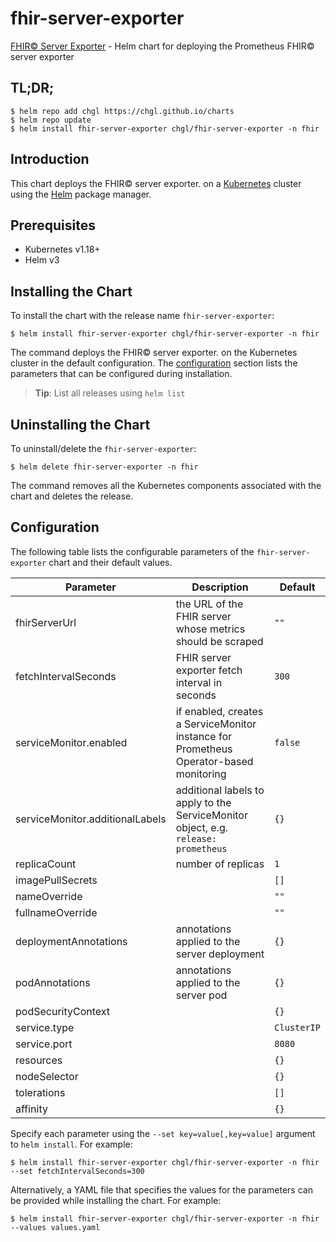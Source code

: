 # fhir-server-exporter

[FHIR© Server Exporter](https://github.com/chgl/fhir-server-exporter) - Helm chart for deploying the Prometheus FHIR© server exporter

## TL;DR;

```console
$ helm repo add chgl https://chgl.github.io/charts
$ helm repo update
$ helm install fhir-server-exporter chgl/fhir-server-exporter -n fhir
```

## Introduction

This chart deploys the FHIR© server exporter. on a [Kubernetes](http://kubernetes.io) cluster using the [Helm](https://helm.sh) package manager.

## Prerequisites

- Kubernetes v1.18+
- Helm v3

## Installing the Chart

To install the chart with the release name `fhir-server-exporter`:

```console
$ helm install fhir-server-exporter chgl/fhir-server-exporter -n fhir
```

The command deploys the FHIR© server exporter. on the Kubernetes cluster in the default configuration. The [configuration](#configuration) section lists the parameters that can be configured during installation.

> **Tip**: List all releases using `helm list`

## Uninstalling the Chart

To uninstall/delete the `fhir-server-exporter`:

```console
$ helm delete fhir-server-exporter -n fhir
```

The command removes all the Kubernetes components associated with the chart and deletes the release.

## Configuration

The following table lists the configurable parameters of the `fhir-server-exporter` chart and their default values.

| Parameter                       | Description                                                                            | Default     |
| ------------------------------- | -------------------------------------------------------------------------------------- | ----------- |
| fhirServerUrl                   | the URL of the FHIR server whose metrics should be scraped                             | `""`        |
| fetchIntervalSeconds            | FHIR server exporter fetch interval in seconds                                         | `300`       |
| serviceMonitor.enabled          | if enabled, creates a ServiceMonitor instance for Prometheus Operator-based monitoring | `false`     |
| serviceMonitor.additionalLabels | additional labels to apply to the ServiceMonitor object, e.g. `release: prometheus`    | `{}`        |
| replicaCount                    | number of replicas                                                                     | `1`         |
| imagePullSecrets                |                                                                                        | `[]`        |
| nameOverride                    |                                                                                        | `""`        |
| fullnameOverride                |                                                                                        | `""`        |
| deploymentAnnotations           | annotations applied to the server deployment                                           | `{}`        |
| podAnnotations                  | annotations applied to the server pod                                                  | `{}`        |
| podSecurityContext              |                                                                                        | `{}`        |
| service.type                    |                                                                                        | `ClusterIP` |
| service.port                    |                                                                                        | `8080`      |
| resources                       |                                                                                        | `{}`        |
| nodeSelector                    |                                                                                        | `{}`        |
| tolerations                     |                                                                                        | `[]`        |
| affinity                        |                                                                                        | `{}`        |

Specify each parameter using the `--set key=value[,key=value]` argument to `helm install`. For example:

```console
$ helm install fhir-server-exporter chgl/fhir-server-exporter -n fhir --set fetchIntervalSeconds=300
```

Alternatively, a YAML file that specifies the values for the parameters can be provided while
installing the chart. For example:

```console
$ helm install fhir-server-exporter chgl/fhir-server-exporter -n fhir --values values.yaml
```

